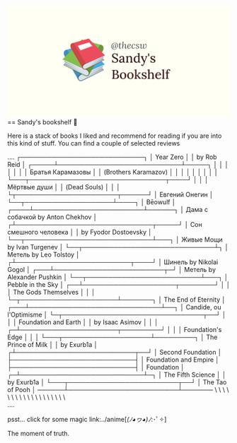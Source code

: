 ![preview](./preview.png)
== Sandy's bookshelf 📖

Here is a stack of books I liked and recommend for reading if you are
into this kind of stuff. You can find a couple of selected reviews

....
      ┌────────────────────────────┐
      │         Year Zero          │
      │        by Rob Reid         │
┌─────┴────────────────────────────┴─────┐
│                                        │
│                                        │
│                                        │
│            Братья Карамазовы           │
│          (Brothers Karamazov)          │
│                                        │
│                                        │
│                                        │
│                                        │
└───┬───────────────────────────────┬────┘
    │                               │
    │         Мёртвые души          │
    │         (Dead Souls)          │
    │                               │
    └┬───────────────────────┬──────┘
     │     Евгений Онегин    │
     └──┬────────────────────┴────┐
        │         Bēowulf         │
   ┌────┴─────────────────────────┴──────┐
   │  Дама с собачкой by Anton Chekhov   │
  ┌┴───────────────────────────────┬─────┘
  │     Сон смешного человека      │
  │       by Fyodor Dostoevsky     │
  └──┬─────────────────────────────┴───┐
     │   Живые Мощи by Ivan Turgenev   │
     └──┬──────────────────────────────┴┐
        │     Метель by Leo Tolstoy     │
       ┌┴──────────────────────────┬────┘
       │  Шинель by Nikolai Gogol  │
   ┌───┴─────────────────────────┬─┘
   │ Метель by Alexander Pushkin │
   └──┬──────────────────────────┴───┐
      │      Pebble in the Sky       │
   ┌──┴─────────────────────┬────────┘
   │                        │
   │   The Gods Themselves  │
   │                        │
   └─┬──────────────────────┴───────┐
     │      The End of Eternity     │
 ┌───┴──────────────────────────────┴──┐
 │      Candide, ou l'Optimisme        │
 └─┬────────────────────────────────┬──┘
   │                                │
   │      Foundation and Earth      │
   │         by Isaac Asimov        │
   │                                │
 ┌─┴──────────────────────┬─────────┘
 │                        │
 │   Foundation's Edge    │
 │                        │
 └───┬────────────────────┴─────────┐
     │      The Prince of Milk      │
     │          by Exurb1a          │
    ┌┴───────────────────────────┬──┘
    │      Second Foundation     │
    ├────────────────────────────┤
    │    Foundation and Empire   │
    ├────────────────────────────┤
    │         Foundation         │
  ┌─┴────────────────────────────┴─┐
  │       The Fifth Science        │
  │          by Exurb1a            │
  └───┬─────────────────────────┬──┘
      │     The Tao of Pooh     │
──────┴─────────────────────────┴───────
 \ \ \ \ \ \ \ \ \ \ \ \ \ \ \ \ \ \ \ \
....

psst… click for some magic link:../anime[*(ﾉ◕ヮ◕)ﾉ*:･ﾟ✧]

The moment of truth.
